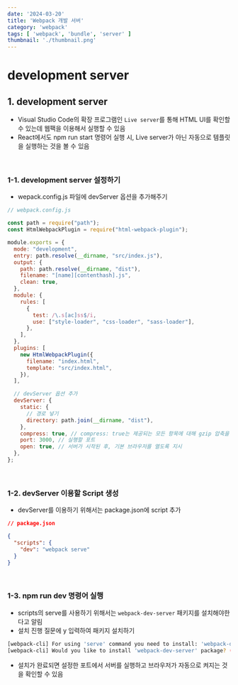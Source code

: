 ```yaml
---
date: '2024-03-20'
title: 'Webpack 개발 서버'
category: 'webpack'
tags: [ 'webpack', 'bundle', 'server' ]
thumbnail: './thumbnail.png'
---
```


# development server

## 1. development server

- Visual Studio Code의 확장 프로그램인 `Live server`를 통해 HTML UI를 확인할 수 있는데 웹팩을 이용해서 실행할 수 있음
- React에서도 npm run start 명령어 실행 시, Live server가 아닌 자동으로 템플릿을 실행하는 것을 볼 수 있음

<br/>

### 1-1. development server 설정하기

- wepack.config.js 파일에 devServer 옵션을 추가해주기

```js
// webpack.config.js

const path = require("path");
const HtmlWebpackPlugin = require("html-webpack-plugin");

module.exports = {
  mode: "development",
  entry: path.resolve(__dirname, "src/index.js"),
  output: {
    path: path.resolve(__dirname, "dist"),
    filename: "[name][contenthash].js",
    clean: true,
  },
  module: {
    rules: [
      {
        test: /\.s[ac]ss$/i,
        use: ["style-loader", "css-loader", "sass-loader"],
      },
    ],
  },
  plugins: [
    new HtmlWebpackPlugin({
      filename: "index.html",
      template: "src/index.html",
    }),
  ],

  // devServer 옵션 추가
  devServer: {
    static: {
      // 경로 넣기
      directory: path.join(__dirname, "dist"),
    },
    compress: true, // compress: true는 제공되는 모든 항목에 대해 gzip 압축을 활성화함
    port: 3000, // 실행할 포트
    open: true, // 서버가 시작된 후, 기본 브라우저를 열도록 지시
  },
};
```

<br/>

### 1-2. devServer 이용할 Script 생성

- devServer를 이용하기 위해서는 package.json에 script 추가

```json
// package.json

{
  "scripts": {
    "dev": "webpack serve"
  }
}
```

<br/>

### 1-3. npm run dev 명령어 실행

- scripts의 serve를 사용하기 위해서는 `webpack-dev-server` 패키지를 설치해야한다고 알림
- 설치 진행 질문에 y 입력하여 패키지 설치하기

```bash
[webpack-cli] For using 'serve' command you need to install: 'webpack-dev-server' package.
[webpack-cli] Would you like to install 'webpack-dev-server' package? (That will run 'npm install -D webpack-dev-server') (Y/n) 
```

- 설치가 완료되면 설정한 포트에서 서버를 실행하고 브라우저가 자동으로 켜지는 것을 확인할 수 있음

[//]: # (---)

[//]: # ()

[//]: # (## Source)

[//]: # ()

[//]: # (- [<>]&#40;<>&#41;)

